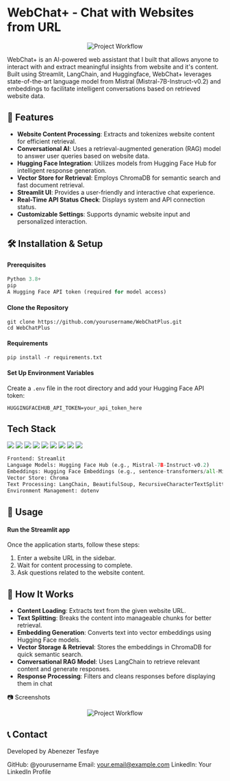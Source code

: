 # WebChat+ - Chat with Websites from URL

<p align="center">
  <img src="project_workflow.PNG" alt="Project Workflow">
</p>

WebChat+ is an AI-powered web assistant that I built that allows anyone to interact with and extract meaningful insights from website and it's content. Built using Streamlit, LangChain, and Huggingface, WebChat+ leverages state-of-the-art language model from Mistral (Mistral-7B-Instruct-v0.2) and embeddings to facilitate intelligent conversations based on retrieved website data.

## 🚀 Features

- **Website Content Processing**: Extracts and tokenizes website content for efficient retrieval.
- **Conversational AI**: Uses a retrieval-augmented generation (RAG) model to answer user queries based on website data.
- **Hugging Face Integration**: Utilizes models from Hugging Face Hub for intelligent response generation.
- **Vector Store for Retrieval**: Employs ChromaDB for semantic search and fast document retrieval.
- **Streamlit UI**: Provides a user-friendly and interactive chat experience.
- **Real-Time API Status Check**: Displays system and API connection status.
- **Customizable Settings**: Supports dynamic website input and personalized interaction.


## 🛠️ Installation & Setup
#### Prerequisites

```python
Python 3.8+
pip
A Hugging Face API token (required for model access)
```

#### Clone the Repository
```
git clone https://github.com/yourusername/WebChatPlus.git
cd WebChatPlus
```

#### Requirements
```
pip install -r requirements.txt
```

#### Set Up Environment Variables
Create a ```.env``` file in the root directory and add your Hugging Face API token:
```
HUGGINGFACEHUB_API_TOKEN=your_api_token_here
```


## Tech Stack
<p>
<img src="https://img.shields.io/badge/-Python-3776AB?style=flat&logo=python&logoColor=white">
<img src="https://img.shields.io/badge/-Streamlit-FF4B4B?style=flat&logo=streamlit&logoColor=white">
<img src="https://img.shields.io/badge/-LangChain-1E88E5?style=flat&logo=langchain&logoColor=white">
<img src="https://img.shields.io/badge/-Hugging%20Face-FFBF00?style=flat&logo=huggingface&logoColor=white">
<img src="https://img.shields.io/badge/-ChromaDB-009688?style=flat&logo=databricks&logoColor=white">
<img src="https://img.shields.io/badge/-OpenAI-412991?style=flat&logo=openai&logoColor=white">
<img src="https://img.shields.io/badge/-HTML-E34F26?style=flat&logo=html5&logoColor=white">
<img src="https://img.shields.io/badge/-BeautifulSoup-181717?style=flat&logo=python&logoColor=white">
<img src="https://img.shields.io/badge/-Requests-0052CC?style=flat&logo=python&logoColor=white">
</p>

```python
Frontend: Streamlit
Language Models: Hugging Face Hub (e.g., Mistral-7B-Instruct-v0.2)
Embeddings: Hugging Face Embeddings (e.g., sentence-transformers/all-MiniLM-L6-v2)
Vector Store: Chroma
Text Processing: LangChain, BeautifulSoup, RecursiveCharacterTextSplitter
Environment Management: dotenv
```

## 🔧 Usage

#### Run the Streamlit app
Once the application starts, follow these steps:

1. Enter a website URL in the sidebar.
2. Wait for content processing to complete.
3. Ask questions related to the website content.


## 📌 How It Works

- **Content Loading**: Extracts text from the given website URL.
- **Text Splitting**: Breaks the content into manageable chunks for better retrieval.
- **Embedding Generation**: Converts text into vector embeddings using Hugging Face models.
- **Vector Storage & Retrieval**: Stores the embeddings in ChromaDB for quick semantic search.
- **Conversational RAG Model**: Uses LangChain to retrieve relevant content and generate responses.
- **Response Processing**: Filters and cleans responses before displaying them in chat


📷 Screenshots
<p align="center">
  <img src="project_workflow.PNG" alt="Project Workflow">
</p>


## 📞 Contact

Developed by Abenezer Tesfaye

GitHub: @yourusername
Email: your.email@example.com
LinkedIn: Your LinkedIn Profile



